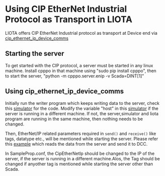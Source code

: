 # Using CIP EtherNet Industrial Protocol as Transport in LIOTA

LIOTA offers CIP EtherNet Industrial protocol as transport at Device end via [cip_ethernet_ip_device_comms](https://github.com/NithyaElango/liota/blob/CipEthernetIP/liota/device_comms/cip_ethernet_ip_device_comms.py)

## Starting the server

To get started with the CIP protocol, a server must be started in any linux machine. Install cpppo in that machine using 
"sudo pip install cpppo", then to start the server, "python -m cpppo.server.enip -v Scada=DINT[1]"


## Using cip_ethernet_ip_device_comms

Initially run the writer program which keeps writing data to the server, check this [simulator](https://github.com/NithyaElango/liota/blob/CipEthernetIP/tests/cipethernetip/cip_ethernet_ip_simulator.py) for the code.
Modify the variable "host" in this [simulator](https://github.com/NithyaElango/liota/blob/CipEthernetIP/tests/cipethernetip/cip_ethernet_ip_simulator.py) if the server is running in a different machine. If not, the server,simulator and liota program are running in  the same machine, then nothing needs to be changed.

Then, EtherNet/IP related parameters required in `send()` and `receive()` like tags, datatype etc., will be mentioned while starting the server. Please refer this [example](https://github.com/NithyaElango/liota/blob/CipEthernetIP/packages/examples/cipethernetip/cip_socket_graphite.py) which reads the data from the server and send it to DCC.

In SampleProp.conf, the CipEtherNetIp should be changed to the IP of the server, if the server is running in a different machine.Alos, the Tag should be changed if anyother tag is mentioned while starting the server other than Scada.




